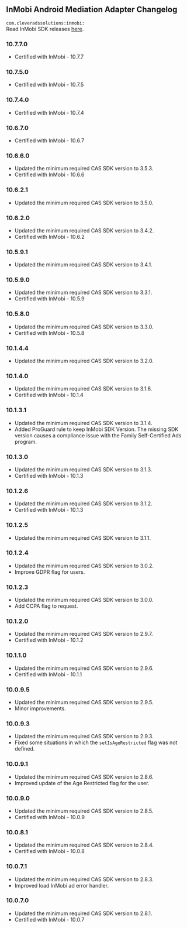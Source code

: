 ## InMobi Android Mediation Adapter Changelog
`com.cleveradssolutions:inmobi:`  
Read InMobi SDK releases [here](https://support.inmobi.com/monetize/sdk-documentation/android-guidelines/changelogs-android/android-changelogs-kotlin).

### 10.7.7.0
- Certified with InMobi - 10.7.7

### 10.7.5.0
- Certified with InMobi - 10.7.5

### 10.7.4.0
- Certified with InMobi - 10.7.4

### 10.6.7.0
- Certified with InMobi - 10.6.7

### 10.6.6.0
- Updated the minimum required CAS SDK version to 3.5.3.
- Certified with InMobi - 10.6.6

### 10.6.2.1
- Updated the minimum required CAS SDK version to 3.5.0.

### 10.6.2.0
- Updated the minimum required CAS SDK version to 3.4.2.
- Certified with InMobi - 10.6.2

### 10.5.9.1
- Updated the minimum required CAS SDK version to 3.4.1.

### 10.5.9.0
- Updated the minimum required CAS SDK version to 3.3.1.
- Certified with InMobi - 10.5.9

### 10.5.8.0
- Updated the minimum required CAS SDK version to 3.3.0.
- Certified with InMobi - 10.5.8

### 10.1.4.4
- Updated the minimum required CAS SDK version to 3.2.0.

### 10.1.4.0
- Updated the minimum required CAS SDK version to 3.1.6.
- Certified with InMobi - 10.1.4

### 10.1.3.1
- Updated the minimum required CAS SDK version to 3.1.4.
- Added ProGuard rule to keep InMobi SDK Version. The missing SDK version causes a compliance issue with the Family Self-Certified Ads program.

### 10.1.3.0
- Updated the minimum required CAS SDK version to 3.1.3.
- Certified with InMobi - 10.1.3

### 10.1.2.6
- Updated the minimum required CAS SDK version to 3.1.2.
- Certified with InMobi - 10.1.3

### 10.1.2.5
- Updated the minimum required CAS SDK version to 3.1.1.

### 10.1.2.4
- Updated the minimum required CAS SDK version to 3.0.2.
- Improve GDPR flag for users.

### 10.1.2.3
- Updated the minimum required CAS SDK version to 3.0.0.
- Add CCPA flag to request.

### 10.1.2.0
- Updated the minimum required CAS SDK version to 2.9.7.
- Certified with InMobi - 10.1.2

### 10.1.1.0
- Updated the minimum required CAS SDK version to 2.9.6.
- Certified with InMobi - 10.1.1

### 10.0.9.5
- Updated the minimum required CAS SDK version to 2.9.5.
- Minor improvements.

### 10.0.9.3
- Updated the minimum required CAS SDK version to 2.9.3.
- Fixed some situations in which the `setIsAgeRestricted` flag was not defined.

### 10.0.9.1
- Updated the minimum required CAS SDK version to 2.8.6.
- Improved update of the Age Restricted flag for the user.

### 10.0.9.0
- Updated the minimum required CAS SDK version to 2.8.5.
- Certified with InMobi - 10.0.9

### 10.0.8.1
- Updated the minimum required CAS SDK version to 2.8.4.
- Certified with InMobi - 10.0.8

### 10.0.7.1
- Updated the minimum required CAS SDK version to 2.8.3.
- Improved load InMobi ad error handler.

### 10.0.7.0
- Updated the minimum required CAS SDK version to 2.8.1.
- Certified with InMobi - 10.0.7
